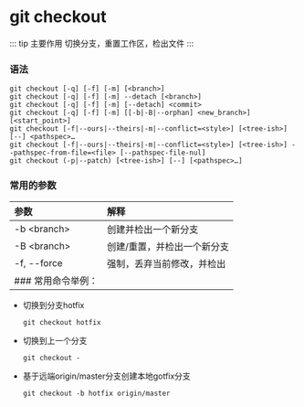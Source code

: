 # git checkout

::: tip 主要作用
切换分支，重置工作区，检出文件
:::

### 语法

```git
git checkout [-q] [-f] [-m] [<branch>]
git checkout [-q] [-f] [-m] --detach [<branch>]
git checkout [-q] [-f] [-m] [--detach] <commit>
git checkout [-q] [-f] [-m] [[-b|-B|--orphan] <new_branch>] [<start_point>]
git checkout [-f|--ours|--theirs|-m|--conflict=<style>] [<tree-ish>] [--] <pathspec>…​
git checkout [-f|--ours|--theirs|-m|--conflict=<style>] [<tree-ish>] --pathspec-from-file=<file> [--pathspec-file-nul]
git checkout (-p|--patch) [<tree-ish>] [--] [<pathspec>…​]
```

### 常用的参数

| 参数            | 解释             |
|:------------- |:-------------- |
| -b \<branch\> | 创建并检出一个新分支     |
| -B \<branch\> | 创建/重置，并检出一个新分支 |
| -f, --force   | 强制，丢弃当前修改，并检出  |
| ### 常用命令举例：   |                |

- 切换到分支hotfix
  
  ```git
  git checkout hotfix
  ```

- 切换到上一个分支
  
  ```git
  git checkout -
  ```

- 基于远端origin/master分支创建本地gotfix分支
  
  ```git
  git checkout -b hotfix origin/master
  ```
